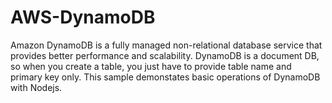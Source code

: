 # AWS-DynamoDB
Amazon DynamoDB is a fully managed non-relational database service that provides better performance and scalability. DynamoDB is a document DB, so when you create a table, you just have to provide table name and primary key only. 
This sample demonstates basic operations of DynamoDB with Nodejs.



